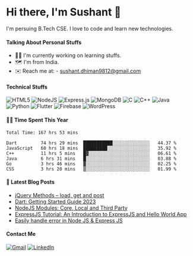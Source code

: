 # Hi there, I'm Sushant 👋
I'm persuing B.Tech CSE. I love to code and learn new technologies.

#### Talking About Personal Stuffs
<ul>
  <li>🧑‍💻 I'm currently working on learning stuffs.</li>
  <li>🗺️ I'm from India.</li>
  <li>✉️ Reach me at: - <a href="mailto:sushant.dhiman9812@gmail.com">sushant.dhiman9812@gmail.com</a></li>
</ul>

#### Technical Stuffs
![HTML5](https://img.shields.io/badge/html5-%23E34F26.svg?style=for-the-badge&logo=html5&logoColor=white)
![NodeJS](https://img.shields.io/badge/node.js-6DA55F?style=for-the-badge&logo=node.js&logoColor=white)
![Express.js](https://img.shields.io/badge/express.js-%23404d59.svg?style=for-the-badge&logo=express&logoColor=%2361DAFB)
![MongoDB](https://img.shields.io/badge/MongoDB-%234ea94b.svg?style=for-the-badge&logo=mongodb&logoColor=white)
![C](https://img.shields.io/badge/c-%2300599C.svg?style=for-the-badge&logo=c&logoColor=white)
![C++](https://img.shields.io/badge/c++-%2300599C.svg?style=for-the-badge&logo=c%2B%2B&logoColor=white)
![Java](https://img.shields.io/badge/java-%23ED8B00.svg?style=for-the-badge&logo=java&logoColor=white)
![Python](https://img.shields.io/badge/python-3670A0?style=for-the-badge&logo=python&logoColor=ffdd54)
![Flutter](https://img.shields.io/badge/Flutter-%2302569B.svg?style=for-the-badge&logo=Flutter&logoColor=white)
![Firebase](https://img.shields.io/badge/firebase-%23039BE5.svg?style=for-the-badge&logo=firebase)
![WordPress](https://img.shields.io/badge/WordPress-%23117AC9.svg?style=for-the-badge&logo=WordPress&logoColor=white)


#### 👨‍💻 Time Spent This Year
<!--START_SECTION:waka-->

```text
Total Time: 167 hrs 53 mins

Dart         74 hrs 29 mins  ███████████░░░░░░░░░░░░░░   44.37 %
JavaScript   60 hrs 18 mins  █████████░░░░░░░░░░░░░░░░   35.92 %
C++          11 hrs 5 mins   █▓░░░░░░░░░░░░░░░░░░░░░░░   06.61 %
Java         6 hrs 31 mins   █░░░░░░░░░░░░░░░░░░░░░░░░   03.88 %
Go           3 hrs 46 mins   ▓░░░░░░░░░░░░░░░░░░░░░░░░   02.25 %
CSS          3 hrs 20 mins   ▒░░░░░░░░░░░░░░░░░░░░░░░░   01.99 %
```

<!--END_SECTION:waka-->

#### 📔 Latest Blog Posts
<!-- BLOG-POST-LIST:START -->
- [jQuery Methods – load, get and post](https://codeforgeek.com/jquery-load-get-and-post-methods/)
- [Dart: Getting Started Guide 2023](https://codeforgeek.com/dart-getting-started-guide/)
- [NodeJS Modules: Core, Local and Third Party](https://codeforgeek.com/nodejs-modules/)
- [ExpressJS Tutorial: An Introduction to ExpressJS and Hello World App](https://codeforgeek.com/express-js-introduction/)
- [Easily handle error in Node JS &amp; Express JS](https://medium.com/@CyberBoySushant/easily-handle-error-in-node-js-express-js-4a0b8a4277b4?source=rss-71676b52f09c------2)
<!-- BLOG-POST-LIST:END -->


#### Contact Me
<a href="mailto:sushant.dhiman9812@gmail.com">![Gmail](https://img.shields.io/badge/Gmail-D14836?style=for-the-badge&logo=gmail&logoColor=white)</a>
<a href="https://linkedin.com/in/sushant102004">![LinkedIn](https://img.shields.io/badge/linkedin-%230077B5.svg?style=for-the-badge&logo=linkedin&logoColor=white)</a>
